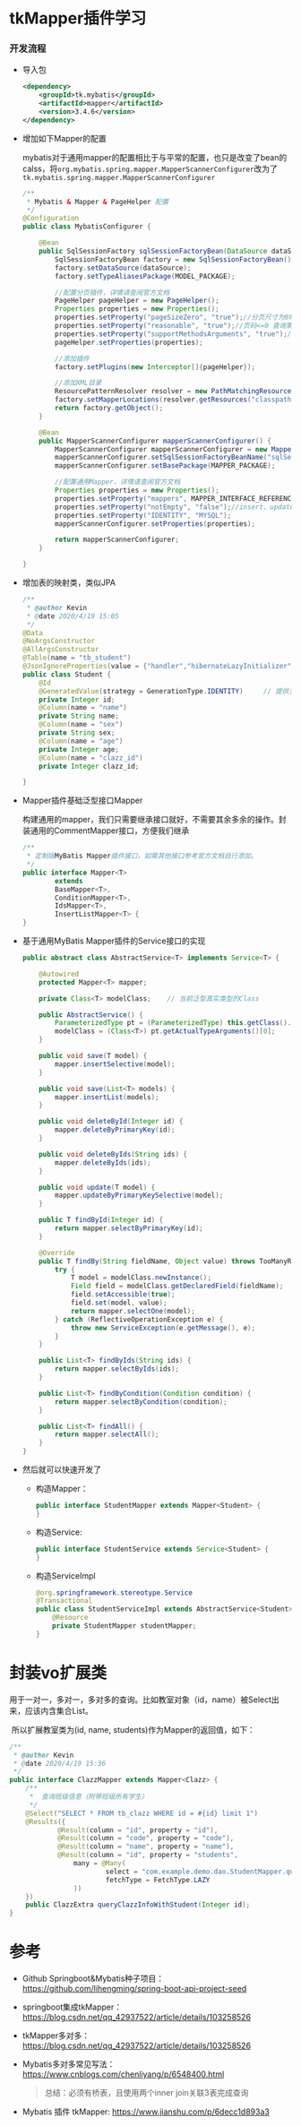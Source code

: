 # tkMapper插件学习





### 开发流程

- 导入包

  ```xml
  <dependency>
      <groupId>tk.mybatis</groupId>
      <artifactId>mapper</artifactId>
      <version>3.4.6</version>
  </dependency> 
  ```

- 增加如下Mapper的配置

  mybatis对于通用mapper的配置相比于与平常的配置，也只是改变了bean的calss，将`org.mybatis.spring.mapper.MapperScannerConfigurer`改为了`tk.mybatis.spring.mapper.MapperScannerConfigurer`

  ```java
  /**
   * Mybatis & Mapper & PageHelper 配置
   */
  @Configuration
  public class MybatisConfigurer {
  
      @Bean
      public SqlSessionFactory sqlSessionFactoryBean(DataSource dataSource) throws Exception {
          SqlSessionFactoryBean factory = new SqlSessionFactoryBean();
          factory.setDataSource(dataSource);
          factory.setTypeAliasesPackage(MODEL_PACKAGE);
  
          //配置分页插件，详情请查阅官方文档
          PageHelper pageHelper = new PageHelper();
          Properties properties = new Properties();
          properties.setProperty("pageSizeZero", "true");//分页尺寸为0时查询所有纪录不再执行分页
          properties.setProperty("reasonable", "true");//页码<=0 查询第一页，页码>=总页数查询最后一页
          properties.setProperty("supportMethodsArguments", "true");//支持通过 Mapper 接口参数来传递分页参数
          pageHelper.setProperties(properties);
  
          //添加插件
          factory.setPlugins(new Interceptor[]{pageHelper});
  
          //添加XML目录
          ResourcePatternResolver resolver = new PathMatchingResourcePatternResolver();
          factory.setMapperLocations(resolver.getResources("classpath:mapper/*.xml"));
          return factory.getObject();
      }
  
      @Bean
      public MapperScannerConfigurer mapperScannerConfigurer() {
          MapperScannerConfigurer mapperScannerConfigurer = new MapperScannerConfigurer();
          mapperScannerConfigurer.setSqlSessionFactoryBeanName("sqlSessionFactoryBean");
          mapperScannerConfigurer.setBasePackage(MAPPER_PACKAGE);
  
          //配置通用Mapper，详情请查阅官方文档
          Properties properties = new Properties();
          properties.setProperty("mappers", MAPPER_INTERFACE_REFERENCE);//Mapper插件基础接口的完全限定名
          properties.setProperty("notEmpty", "false");//insert、update是否判断字符串类型!='' 即 test="str != null"表达式内是否追加 and str != ''
          properties.setProperty("IDENTITY", "MYSQL");
          mapperScannerConfigurer.setProperties(properties);
  
          return mapperScannerConfigurer;
      }
  
  }
  ```

- 增加表的映射类，类似JPA

  ```java
  /**
   * @author Kevin
   * @date 2020/4/19 15:05
   */
  @Data
  @NoArgsConstructor
  @AllArgsConstructor
  @Table(name = "tb_student")
  @JsonIgnoreProperties(value = {"handler","hibernateLazyInitializer","fieldHandler"})
  public class Student {
      @Id
      @GeneratedValue(strategy = GenerationType.IDENTITY)     // 提供主键的生成策略,自增
      private Integer id;
      @Column(name = "name")
      private String name;
      @Column(name = "sex")
      private String sex;
      @Column(name = "age")
      private Integer age;
      @Column(name = "clazz_id")
      private Integer clazz_id;
  
  }
  ```

- Mapper插件基础泛型接口Mapper

  构建通用的mapper，我们只需要继承接口就好，不需要其余多余的操作。封装通用的CommentMapper接口，方便我们继承

  ```java
  /**
   * 定制版MyBatis Mapper插件接口，如需其他接口参考官方文档自行添加。
   */
  public interface Mapper<T>
          extends
          BaseMapper<T>,
          ConditionMapper<T>,
          IdsMapper<T>,
          InsertListMapper<T> {
  }
  ```

- 基于通用MyBatis Mapper插件的Service接口的实现

  ```java
  public abstract class AbstractService<T> implements Service<T> {
  
      @Autowired
      protected Mapper<T> mapper;
  
      private Class<T> modelClass;    // 当前泛型真实类型的Class
  
      public AbstractService() {
          ParameterizedType pt = (ParameterizedType) this.getClass().getGenericSuperclass();
          modelClass = (Class<T>) pt.getActualTypeArguments()[0];
      }
  
      public void save(T model) {
          mapper.insertSelective(model);
      }
  
      public void save(List<T> models) {
          mapper.insertList(models);
      }
  
      public void deleteById(Integer id) {
          mapper.deleteByPrimaryKey(id);
      }
  
      public void deleteByIds(String ids) {
          mapper.deleteByIds(ids);
      }
  
      public void update(T model) {
          mapper.updateByPrimaryKeySelective(model);
      }
  
      public T findById(Integer id) {
          return mapper.selectByPrimaryKey(id);
      }
  
      @Override
      public T findBy(String fieldName, Object value) throws TooManyResultsException {
          try {
              T model = modelClass.newInstance();
              Field field = modelClass.getDeclaredField(fieldName);
              field.setAccessible(true);
              field.set(model, value);
              return mapper.selectOne(model);
          } catch (ReflectiveOperationException e) {
              throw new ServiceException(e.getMessage(), e);
          }
      }
  
      public List<T> findByIds(String ids) {
          return mapper.selectByIds(ids);
      }
  
      public List<T> findByCondition(Condition condition) {
          return mapper.selectByCondition(condition);
      }
  
      public List<T> findAll() {
          return mapper.selectAll();
      }
  }
  ```

- 然后就可以快速开发了

  - 构造Mapper：

    ```java
    public interface StudentMapper extends Mapper<Student> {
    }
    ```

  - 构造Service:

    ```java
    public interface StudentService extends Service<Student> {
    }
    ```

  - 构造ServiceImpl

    ```java
    @org.springframework.stereotype.Service
    @Transactional
    public class StudentServiceImpl extends AbstractService<Student> implements StudentService {
        @Resource
        private StudentMapper studentMapper;
    }
    ```

    

  





# 封装vo扩展类

​	用于一对一，多对一，多对多的查询。比如教室对象（id，name）被Select出来，应该内含集合List<Student>。

​	所以扩展教室类为(id, name, students)作为Mapper的返回值，如下：

```java
/**
 * @author Kevin
 * @date 2020/4/19 15:36
 */
public interface ClazzMapper extends Mapper<Clazz> {
    /**
     *  查询班级信息（附带班级所有学生）
     */
    @Select("SELECT * FROM tb_clazz WHERE id = #{id} limit 1")
    @Results({
            @Result(column = "id", property = "id"),
            @Result(column = "code", property = "code"),
            @Result(column = "name", property = "name"),
            @Result(column = "id", property = "students",
                many = @Many(
                        select = "com.example.demo.dao.StudentMapper.queryStudentInfoByClazz",
                        fetchType = FetchType.LAZY
                ))
    })
    public ClazzExtra queryClazzInfoWithStudent(Integer id);
}
```







# 参考

- Github  Springboot&Mybatis种子项目：<https://github.com/lihengming/spring-boot-api-project-seed>

- springboot集成tkMapper：<https://blog.csdn.net/qq_42937522/article/details/103258526>

- tkMapper多对多：<https://blog.csdn.net/qq_42937522/article/details/103258526>

- Mybatis多对多常见写法：<https://www.cnblogs.com/chenliyang/p/6548400.html>

  > 总结：必须有桥表，且使用两个inner join关联3表完成查询

- Mybatis 插件 tkMapper: https://www.jianshu.com/p/6decc1d893a3